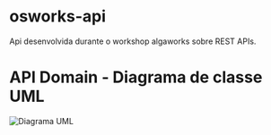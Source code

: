 # osworks-api
Api desenvolvida durante o workshop algaworks sobre REST APIs.

# API Domain - Diagrama de classe UML
![Diagrama UML](../main/docs/UML_Osworks_Api.png)
